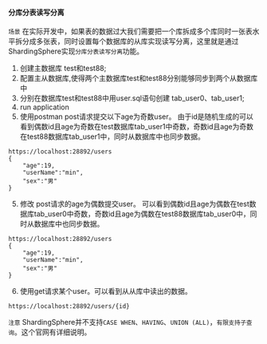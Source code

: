

#### 分库分表读写分离

`场景` 在实际开发中，如果表的数据过大我们需要把一个库拆成多个库同时一张表水平拆分成多张表，同时设置每个数据库的从库实现读写分离，这里就是通过ShardingSphere实现`分库分表读写分离`功能。

1. 创建主数据库 test和test88;
2. 配置主从数据库,使得两个主数据库test和test88分别能够同步到两个从数据库中
2. 分别在数据库test和test88中用user.sql语句创建 tab_user0、tab_user1;
3. run application
4. 使用postman post请求提交以下age为奇数user。 由于id是随机生成的可以看到偶数id且age为奇数在test数据库tab_user1中奇数，奇数id且age为奇数在test88数据库tab_user1中，同时从数据库中也同步数据。
```url
https://localhost:28892/users
{
    "age":19,
    "userName":"min",
    "sex":"男"
}
```
5. 修改 post请求的age为偶数提交user。 可以看到偶数id且age为偶数在test数据库tab_user0中奇数，奇数id且age为偶数在test88数据库tab_user0中，同时从数据库中也同步数据。
```url
https://localhost:28892/users
{
    "age":19,
    "userName":"min",
    "sex":"男"
}
```

6. 使用get请求某个user。可以看到从从库中读出的数据。
```url
https://localhost:28892/users/{id}
```

`注意` ShardingSphere并不支持`CASE WHEN`、`HAVING`、`UNION (ALL)`，`有限支持子查询`。这个官网有详细说明。